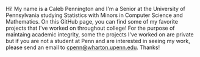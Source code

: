 Hi! My name is a Caleb Pennington and I'm a Senior at the University of Pennsylvania studying Statistics with Minors in Computer Science and Mathematics. On this GitHub page, you can find some of my favorite projects that I've worked on throughout college! For the purpose of maintaing academic integrity, some the projects I've worked on are private but if you are not a student at Penn and are interested in seeing my work, please send an email to cpenn@wharton.upenn.edu. Thanks!

